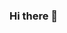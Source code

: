 ### Hi there 👋

<!--
**davlgven/davlgven** is a ✨ _special_ ✨ repository because its `README.md` (this file) appears on your GitHub profile.

Here are some ideas to get you started:

- 🔭 Estoy practicando desarrollo Web en forma cooperativa en el bootcamp de egg donde por medio de la cooperación aplicada a la educación  ...
- 🌱 El lenguaje principal ha sido Java
- 👯 I’m looking to collaborate on ...
- 🤔 I’m looking for help with ...
- 💬 Ask me about ...
- 📫 How to reach me: ...
- 😄 Pronouns: ...
- ⚡ Fun fact: ...
-->
